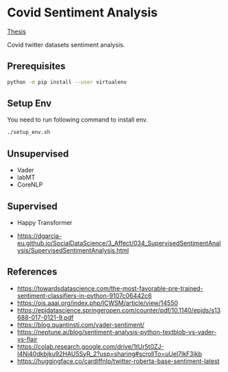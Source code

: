 
# Covid Sentiment Analysis

[Thesis](https://www.proquest.com/openview/51ccce24b1d76da84ad2004a4faf6bf3/1?pq-origsite=gscholar&cbl=18750&diss=y)

Covid twitter datasets sentiment analysis.

## Prerequisites

```bash
python -m pip install --user virtualenv
```

## Setup Env

You need to run following command to install env.

```bash
./setup_env.sh
```

## Unsupervised
- Vader
- labMT
- CoreNLP

## Supervised
- Happy Transformer

- <https://dgarcia-eu.github.io/SocialDataScience/3_Affect/034_SupervisedSentimentAnalysis/SupervisedSentimentAnalysis.html>

## References
- <https://towardsdatascience.com/the-most-favorable-pre-trained-sentiment-classifiers-in-python-9107c06442c6>
- <https://ojs.aaai.org/index.php/ICWSM/article/view/14550>
- <https://epjdatascience.springeropen.com/counter/pdf/10.1140/epjds/s13688-017-0121-9.pdf>
- <https://blog.quantinsti.com/vader-sentiment/>
- <https://neptune.ai/blog/sentiment-analysis-python-textblob-vs-vader-vs-flair>
- <https://colab.research.google.com/drive/1tUr5t0ZJ-I4Ni40dkbjku92HAU5SyR_2?usp=sharing#scrollTo=uUel7lkF3jkb>
- <https://huggingface.co/cardiffnlp/twitter-roberta-base-sentiment-latest>